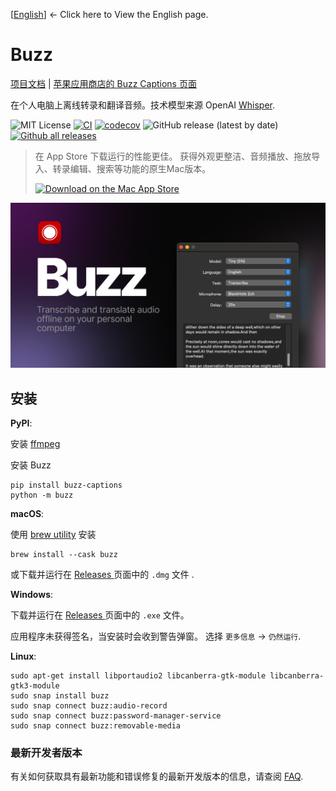 [[English](../README.md)] <- Click here to View the English page.

# Buzz

[项目文档](https://chidiwilliams.github.io/buzz/zh/docs) | [苹果应用商店的 Buzz Captions 页面](https://apps.apple.com/us/app/buzz-captions/id6446018936?mt=12&itsct=apps_box_badge&itscg=30200)

在个人电脑上离线转录和翻译音频。技术模型来源 OpenAI [Whisper](https://github.com/openai/whisper).

![MIT License](https://img.shields.io/badge/license-MIT-green)
[![CI](https://github.com/chidiwilliams/buzz/actions/workflows/ci.yml/badge.svg)](https://github.com/chidiwilliams/buzz/actions/workflows/ci.yml)
[![codecov](https://codecov.io/github/chidiwilliams/buzz/branch/main/graph/badge.svg?token=YJSB8S2VEP)](https://codecov.io/github/chidiwilliams/buzz)
![GitHub release (latest by date)](https://img.shields.io/github/v/release/chidiwilliams/buzz)
[![Github all releases](https://img.shields.io/github/downloads/chidiwilliams/buzz/total.svg)](https://GitHub.com/chidiwilliams/buzz/releases/)

<blockquote>
<p>在 App Store 下载运行的性能更佳。 获得外观更整洁、音频播放、拖放导入、转录编辑、搜索等功能的原生Mac版本。</p>
<a href="https://apps.apple.com/cn/app/buzz-captions/id6446018936?mt=12&amp;itsct=apps_box_badge&amp;itscg=30200"><img src="https://toolbox.marketingtools.apple.com/api/badges/download-on-the-mac-app-store/black/zh-cn?size=250x83" alt="Download on the Mac App Store" /></a>
</blockquote>

![Buzz](../buzz/assets/buzz-banner.jpg)

## 安装

**PyPI**:

安装 [ffmpeg](https://www.ffmpeg.org/download.html)

安装 Buzz

```shell
pip install buzz-captions
python -m buzz
```

**macOS**:

使用 [brew utility](https://brew.sh/) 安装

```shell
brew install --cask buzz
```

或下载并运行在 [Releases ](https://github.com/chidiwilliams/buzz/releases/latest) 页面中的 `.dmg` 文件 .

**Windows**:

下载并运行在 [Releases ](https://github.com/chidiwilliams/buzz/releases/latest) 页面中的 `.exe` 文件。

应用程序未获得签名，当安装时会收到警告弹窗。 选择 `更多信息` -> `仍然运行`.

**Linux**:

```shell
sudo apt-get install libportaudio2 libcanberra-gtk-module libcanberra-gtk3-module
sudo snap install buzz
sudo snap connect buzz:audio-record
sudo snap connect buzz:password-manager-service
sudo snap connect buzz:removable-media
```

### 最新开发者版本

有关如何获取具有最新功能和错误修复的最新开发版本的信息，请查阅 [FAQ](https://chidiwilliams.github.io/buzz/docs/faq#9-where-can-i-get-latest-development-version).
